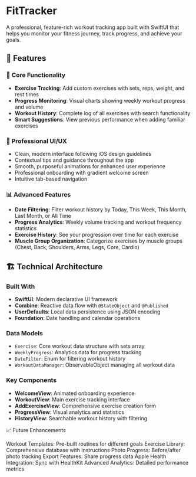 # FitTracker

A professional, feature-rich workout tracking app built with SwiftUI that helps you monitor your fitness journey, track progress, and achieve your goals.

## 🌟 Features

### 📱 **Core Functionality**
- **Exercise Tracking**: Add custom exercises with sets, reps, weight, and rest times
- **Progress Monitoring**: Visual charts showing weekly workout progress and volume
- **Workout History**: Complete log of all exercises with search functionality
- **Smart Suggestions**: View previous performance when adding familiar exercises

### 🎯 **Professional UI/UX**
- Clean, modern interface following iOS design guidelines
- Contextual tips and guidance throughout the app
- Smooth, purposeful animations for enhanced user experience
- Professional onboarding with gradient welcome screen
- Intuitive tab-based navigation

### 📊 **Advanced Features**
- **Date Filtering**: Filter workout history by Today, This Week, This Month, Last Month, or All Time
- **Progress Analytics**: Weekly volume tracking and workout frequency statistics
- **Exercise History**: See your progression over time for each exercise
- **Muscle Group Organization**: Categorize exercises by muscle groups (Chest, Back, Shoulders, Arms, Legs, Core, Cardio)

## 🏗️ **Technical Architecture**

### **Built With**
- **SwiftUI**: Modern declarative UI framework
- **Combine**: Reactive data flow with `@StateObject` and `@Published`
- **UserDefaults**: Local data persistence using JSON encoding
- **Foundation**: Date handling and calendar operations

### **Data Models**
- `Exercise`: Core workout data structure with sets array
- `WeeklyProgress`: Analytics data for progress tracking
- `DateFilter`: Enum for filtering workout history
- `WorkoutDataManager`: ObservableObject managing all workout data

### **Key Components**
- **WelcomeView**: Animated onboarding experience
- **WorkoutView**: Main exercise tracking interface
- **AddExerciseView**: Comprehensive exercise creation form
- **ProgressView**: Visual analytics and statistics
- **HistoryView**: Searchable workout history with filtering

📈 Future Enhancements

Workout Templates: Pre-built routines for different goals
Exercise Library: Comprehensive database with instructions
Photo Progress: Before/after photo tracking
Export Features: Share progress data
Apple Health Integration: Sync with HealthKit
Advanced Analytics: Detailed performance metrics

